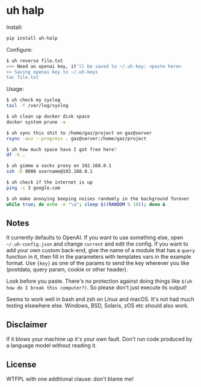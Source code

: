 # uh halp

Install:

```bash
pip install uh-halp
```

Configure:

```bash
$ uh reverse file.txt
>>> Need an openai key, it'll be saved to ~/.uh-key: <paste here>
>> Saving openai key to ~/.uh-keys
tac file.txt
```

Usage:

```bash
$ uh check my syslog
tail -f /var/log/syslog

$ uh clean up docker disk space
docker system prune -a

$ uh sync this shit to /home/gaz/project on gaz@server
rsync -avz --progress . gaz@server:/home/gaz/project

$ uh how much space have I got free here?
df -h .

$ uh gimme a socks proxy on 192.168.0.1
ssh -D 8080 username@192.168.0.1

$ uh check if the internet is up
ping -c 3 google.com

$ uh make annoying beeping noises randomly in the background forever
while true; do echo -e "\a"; sleep $((RANDOM % 10)); done &
```

## Notes

It currently defaults to OpenAI. If you want to use something else, open
`~/.uh-config.json` and change `current` and edit the config. If you want
to add your own custom back-end, give the name of a module that has a
`query` function in it, then fill in the parameters with templates vars
in the example format. Use `{key}` as one of the params to send the key
wherever you like (postdata, query param, cookie or other header).

Look before you paste. There's no protection against doing things like
`$(uh how do I break this computer?)`. So please don't just execute its
output!

Seems to work well in bash and zsh on Linux and macOS. It's not had much
testing elsewhere else. Windows, BSD, Solaris, zOS etc should also work.

## Disclaimer

If it blows your machine up it's your own fault. Don't run code produced by
a language model without reading it.

## License

WTFPL with one additional clause: don't blame me!
